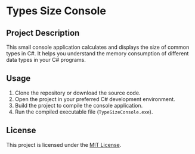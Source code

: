 # Types Size Console

## Project Description

This small console application calculates and displays the size of common types in C#. It helps you understand the memory consumption of different data types in your C# programs.

## Usage

1. Clone the repository or download the source code.
2. Open the project in your preferred C# development environment.
3. Build the project to compile the console application.
4. Run the compiled executable file (`TypeSizeConsole.exe`).

## License

This project is licensed under the [MIT License](LICENSE).
